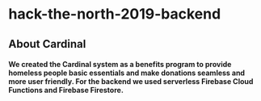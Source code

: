# hack-the-north-2019-backend

## About Cardinal

#### We created the Cardinal system as a benefits program to provide homeless people basic essentials and make donations seamless and more user friendly. For the backend we used serverless Firebase Cloud Functions and Firebase Firestore.
